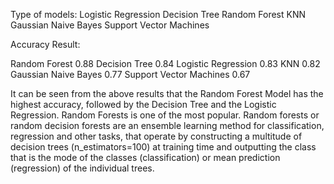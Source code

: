 Type of models:
Logistic Regression
Decision Tree
Random Forest
KNN
Gaussian Naive Bayes
Support Vector Machines

Accuracy Result:

Random Forest	0.88
Decision Tree	0.84
Logistic Regression	0.83
KNN	0.82
Gaussian Naive Bayes	0.77
Support Vector Machines	0.67


It can be seen from the above results that the Random Forest Model has the highest accuracy, followed by the Decision Tree and the Logistic Regression. Random Forests is one of the most popular. Random forests or random decision forests are an ensemble learning method for classification, regression and other tasks, that operate by constructing a multitude of decision trees (n_estimators=100) at training time and outputting the class that is the mode of the classes (classification) or mean prediction (regression) of the individual trees.

